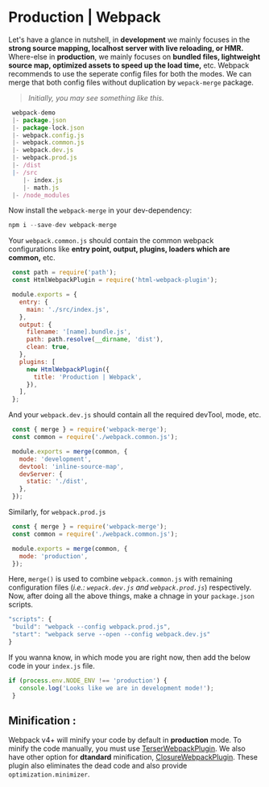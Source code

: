 # Production | Webpack

Let's have a glance in nutshell, in **development** we mainly focuses in the **strong source mapping, localhost server with live reloading, or HMR.** Where-else in **production**, we mainly focuses on **bundled files, lightweight source map, optimized assets to speed up the load time,** etc. Webpack recommends to use the seperate config files for both the modes. We can merge that both config files without duplication by `wepack-merge` package.

> *Initially, you may see something like this.*

```javascript
 webpack-demo
 |- package.json
 |- package-lock.json
 |- webpack.config.js
 |- webpack.common.js
 |- webpack.dev.js
 |- webpack.prod.js
 |- /dist
 |- /src
    |- index.js
    |- math.js
 |- /node_modules
```

Now install the `webpack-merge` in your dev-dependency:
```javascript
npm i --save-dev webpack-merge
```

Your `webpack.common.js` should contain the common webpack configurations like **entry point, output, plugins, loaders which are common,** etc.
```javascript
 const path = require('path');
 const HtmlWebpackPlugin = require('html-webpack-plugin');

 module.exports = {
   entry: {
     main: './src/index.js',
   },
   output: {
     filename: '[name].bundle.js',
     path: path.resolve(__dirname, 'dist'),
     clean: true,
   },
   plugins: [
     new HtmlWebpackPlugin({
       title: 'Production | Webpack',
     }),
   ],
 };
```

And your `webpack.dev.js` should contain all the required devTool, mode, etc.
```javascript
 const { merge } = require('webpack-merge');
 const common = require('./webpack.common.js');

 module.exports = merge(common, {
   mode: 'development',
   devtool: 'inline-source-map',
   devServer: {
     static: './dist',
   },
 });
```

Similarly, for `webpack.prod.js`
```javascript
 const { merge } = require('webpack-merge');
 const common = require('./webpack.common.js');

 module.exports = merge(common, {
   mode: 'production',
 });
```

Here, `merge()` is used to combine `webpack.common.js` with remaining configuration files (*i.e.: `wepack.dev.js` and `webpack.prod.js`*) respectively. Now, after doing all the above things, make a chnage in your `package.json` scripts.

```javascript
"scripts": {
 "build": "webpack --config webpack.prod.js",
 "start": "webpack serve --open --config webpack.dev.js"
}
```

If you wanna know, in which mode you are right now, then add the below code in your `index.js` file.
```javascript
if (process.env.NODE_ENV !== 'production') {
   console.log('Looks like we are in development mode!');
 }
```

## Minification :
Webpack v4+ will minify your code by default in **production** mode. To minify the code manually, you must use [TerserWebpackPlugin](https://webpack.js.org/plugins/terser-webpack-plugin/). We also have other option for **dtandard** minification, [ClosureWebpackPlugin](https://github.com/webpack-contrib/closure-webpack-plugin). These plugin also eliminates the dead code and also provide `optimization.minimizer`. 
